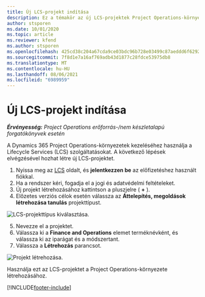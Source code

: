 ```yaml
---
title: Új LCS-projekt indítása
description: Ez a témakör az új LCS-projektek Project Operations-környezet esetében történő létrehozásával kapcsolatban tartalmaz tájékoztatást.
author: stsporen
ms.date: 10/01/2020
ms.topic: article
ms.reviewer: kfend
ms.author: stsporen
ms.openlocfilehash: 425cd38c204a67cda9ce03bdc96b728e03499c87aeddd6f62924b57e16b21167
ms.sourcegitcommit: 7f8d1e7a16af769adb43d1877c28fdce53975db8
ms.translationtype: MT
ms.contentlocale: hu-HU
ms.lasthandoff: 08/06/2021
ms.locfileid: "6989959"
---
```

# <a name="start-a-new-lcs-project"></a>Új LCS-projekt indítása

_**Érvényesség:** Project Operations erőforrás-/nem készletalapú forgatókönyvek esetén_

A Dynamics 365 Project Operations-környezetek kezeléséhez használja a Lifecycle Services (LCS) szolgáltatásokat. A következő lépések elvégzésével hozhat létre új LCS-projektet.

1. Nyissa meg az [LCS](https://lcs.dynamics.com/Logon/Index) oldalt, és **jelentkezzen be** az előfizetéshez használt fiókkal.
2. Ha a rendszer kéri, fogadja el a jogi és adatvédelmi feltételeket.
3. Új projekt létrehozásához kattintson a pluszjelre ( **+** ).
4. Előzetes verziós célok esetén válassza az **Áttelepítés, megoldások létrehozása tanulás** projekttípust.

  ![LCS-projekttípus kiválasztása.](./media/create-lcs-1.png)

5. Nevezze el a projektet. 
6. Válassza ki a **Finance and Operations** elemet terméknévként, és válassza ki az iparágat és a módszertant. 
7. Válassza a **Létrehozás** parancsot.

![Projekt létrehozása.](./media/create-lcs-2.png)

Használja ezt az LCS-projektet a Project Operations-környezete létrehozásához.



[!INCLUDE[footer-include](../includes/footer-banner.md)]